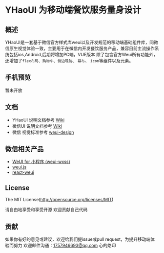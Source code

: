 # YHaoUI 为移动端餐饮服务量身设计

## 概述

YHaoUI是一套基于微信官方样式库weui以及开发规范的移动端基础组件库，同微信原生视觉体验一致，主要用于在微信内开发餐饮服务产品，兼容目前主流操作系统包括ios,Android,后期将增加PC端，VUE版本
除了包含官方Weui所有功能外，还增加了`flex布局`、`购物车`、`侧边导航`、 `幕布`、 `icon`等组件以及元素。

## 手机预览

暂未开放

## 文档
- YHaoUI 说明文档参考 [Wiki](https://github.com/HuangFuQuang/YHaoUI/wiki)
- 微信UI 说明文档参考 [Wiki](https://github.com/weui/weui/wiki)
- 微信 视觉标准参考 [weui-design](https://github.com/weui/weui-design)

## 微信相关产品
- [WeUI for 小程序 (weui-wxss)](https://github.com/weui/weui-wxss/)
- [weui.js](https://github.com/weui/weui.js/)
- [react-weui](https://github.com/weui/react-weui/)

## License
The MIT License(http://opensource.org/licenses/MIT)

请自由地享受和享受开源
欢迎贡献自己代码

## 贡献

如果你有好的意见或建议，欢迎给我们提issue或pull request，为提升移动端体验而努力
欢迎邮件沟通：1757946693@qq.com 心的烙印
